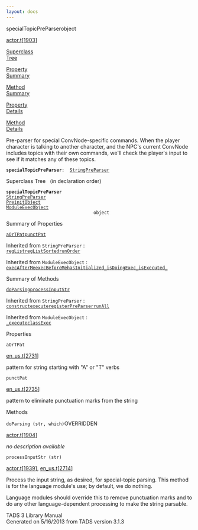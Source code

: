 ```yaml
---
layout: docs
---
```

<span class="title">specialTopicPreParser</span><span class="type">object</span>

[actor.t](../file/actor.t.html)\[[1903](../source/actor.t.html#1903)\]

[Superclass  
Tree](#_SuperClassTree_)

[Property  
Summary](#_PropSummary_)

[Method  
Summary](#_MethodSummary_)

[Property  
Details](#_Properties_)

[Method  
Details](#_Methods_)



Pre-parser for special ConvNode-specific commands. When the player
character is talking to another character, and the NPC's current
ConvNode includes topics with their own commands, we'll check the
player's input to see if it matches any of these topics.

**`specialTopicPreParser`**` :   `[`StringPreParser`](../object/StringPreParser.html)



<span id="_SuperClassTree_"></span>



<span class="hdln">Superclass Tree</span>   (in declaration order)



**`specialTopicPreParser`**  
[`StringPreParser`](../object/StringPreParser.html)  
[`PreinitObject`](../object/PreinitObject.html)  
[`ModuleExecObject`](../object/ModuleExecObject.html)  
`                                 object`  
<span id="_PropSummary_"></span>



<span class="hdln">Summary of Properties</span>  



[`aOrTPat`](#aOrTPat)[`punctPat`](#punctPat)

Inherited from `StringPreParser` :  
[`regList`](../object/StringPreParser.html#regList)[`regListSorted`](../object/StringPreParser.html#regListSorted)[`runOrder`](../object/StringPreParser.html#runOrder)



Inherited from `ModuleExecObject` :  
[`execAfterMe`](../object/ModuleExecObject.html#execAfterMe)[`execBeforeMe`](../object/ModuleExecObject.html#execBeforeMe)[`hasInitialized_`](../object/ModuleExecObject.html#hasInitialized_)[`isDoingExec_`](../object/ModuleExecObject.html#isDoingExec_)[`isExecuted_`](../object/ModuleExecObject.html#isExecuted_)

<span id="_MethodSummary_"></span>



<span class="hdln">Summary of Methods</span>  



[`doParsing`](#doParsing)[`processInputStr`](#processInputStr)

Inherited from `StringPreParser` :  
[`construct`](../object/StringPreParser.html#construct)[`execute`](../object/StringPreParser.html#execute)[`registerPreParser`](../object/StringPreParser.html#registerPreParser)[`runAll`](../object/StringPreParser.html#runAll)



Inherited from `ModuleExecObject` :  
[`_execute`](../object/ModuleExecObject.html#_execute)[`classExec`](../object/ModuleExecObject.html#classExec)

<span id="_Properties_"></span>



<span class="hdln">Properties</span>  



<span id="aOrTPat"></span>

`aOrTPat`

[en_us.t](../file/en_us.t.html)\[[2731](../source/en_us.t.html#2731)\]



pattern for string starting with "A" or "T" verbs



<span id="punctPat"></span>

`punctPat`

[en_us.t](../file/en_us.t.html)\[[2735](../source/en_us.t.html#2735)\]



pattern to eliminate punctuation marks from the string



<span id="_Methods_"></span>



<span class="hdln">Methods</span>  



<span id="doParsing"></span>

`doParsing (str, which)`<span class="rem">OVERRIDDEN</span>

[actor.t](../file/actor.t.html)\[[1904](../source/actor.t.html#1904)\]



*no description available*



<span id="processInputStr"></span>

`processInputStr (str)`

[actor.t](../file/actor.t.html)\[[1939](../source/actor.t.html#1939)\],
[en_us.t](../file/en_us.t.html)\[[2714](../source/en_us.t.html#2714)\]



Process the input string, as desired, for special-topic parsing. This
method is for the language module's use; by default, we do nothing.

Language modules should override this to remove punctuation marks and to
do any other language-dependent processing to make the string parsable.





TADS 3 Library Manual  
Generated on 5/16/2013 from TADS version 3.1.3


